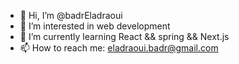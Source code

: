 - 👋 Hi, I’m @badrEladraoui
- 👀 I’m interested in web development
- 🌱 I’m currently learning React && spring && Next.js
- 📫 How to reach me: eladraoui.badr@gmail.com

<!---
badrEladraoui1/badrEladraoui1 is a ✨ special ✨ repository because its `README.md` (this file) appears on your GitHub profile.
You can click the Preview link to take a look at your changes.
--->
